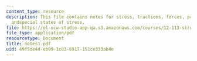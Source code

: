 ```yaml
---
content_type: resource
description: This file contains notes for stress, tractions, forces, principal stresses,
  andspecial states of stress.
file: https://ol-ocw-studio-app-qa.s3.amazonaws.com/courses/12-113-structural-geology-fall-2005/49f5de4deb991c038917151ce333ab4e_notes1.pdf
file_type: application/pdf
resourcetype: Document
title: notes1.pdf
uid: 49f5de4d-eb99-1c03-8917-151ce333ab4e
---
```

